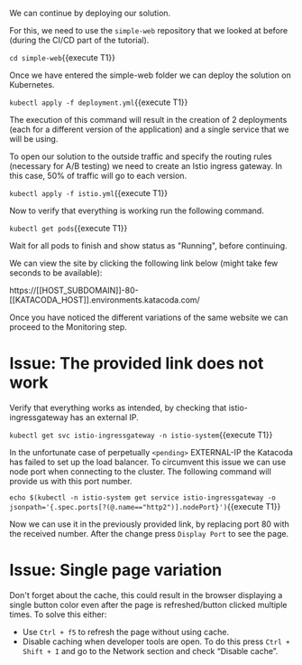 We can continue by deploying our solution.

For this, we need to use the `simple-web` repository that we looked at before (during the CI/CD part of the tutorial).

`cd simple-web`{{execute T1}}

Once we have entered the simple-web folder we can deploy the solution on Kubernetes.

`kubectl apply -f deployment.yml`{{execute T1}}

The execution of this command will result in the creation of 2 deployments (each for a different version of the application) and a single service that we will be using.

To open our solution to the outside traffic and specify the routing rules (necessary for A/B testing) we need to create an Istio ingress gateway.
In this case, 50% of traffic will go to each version.

`kubectl apply -f istio.yml`{{execute T1}}

Now to verify that everything is working run the following command.

`kubectl get pods`{{execute T1}}

Wait for all pods to finish and show status as "Running", before continuing.

We can view the site by clicking the following link below (might take few seconds to be available):

https://[[HOST_SUBDOMAIN]]-80-[[KATACODA_HOST]].environments.katacoda.com/

Once you have noticed the different variations of the same website we can proceed to the Monitoring step.

# Issue: The provided link does not work
Verify that everything works as intended, by checking that istio-ingressgateway has an external IP.

`kubectl get svc istio-ingressgateway -n istio-system`{{execute T1}}

In the unfortunate case of perpetually `<pending>` EXTERNAL-IP the Katacoda has failed to set up the load balancer.
To circumvent this issue we can use node port when connecting to the cluster.
The following command will provide us with this port number.

`echo $(kubectl -n istio-system get service istio-ingressgateway -o jsonpath='{.spec.ports[?(@.name=="http2")].nodePort}')`{{execute T1}}

Now we can use it in the previously provided link, by replacing port 80 with the received number.
After the change press `Display Port` to see the page.

# Issue: Single page variation
Don't forget about the cache, this could result in the browser displaying a single button color even after the page is refreshed/button clicked multiple times.
To solve this either:
- Use `Ctrl + f5` to refresh the page without using cache.
- Disable caching when developer tools are open. To do this press `Ctrl + Shift + I` and go to the Network section and check “Disable cache”.